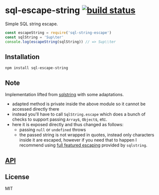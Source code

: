 # sql-escape-string [![build status](https://secure.travis-ci.org/thlorenz/sql-escape-string.svg?branch=master)](http://travis-ci.org/thlorenz/sql-escape-string)

Simple SQL string escape.

```js
const escapeString = require('sql-string-escape')
const sqlString = 'Sup\ter'
console.log(escapeString(sqlString)) // => Sup\\ter
```


## Installation

    npm install sql-escape-string

## Note

Implementation lifted from [sqlstring](https://github.com/mysqljs/sqlstring) with some
adaptations.

- adapted method is private inside the above module so it cannot be accessed directly there
- instead you'll have to call `SqlString.escape` which does a bunch of checks to support
  passing `Array`s, `Object`s, etc.
- here it is exposed directly and thus changed as follows:
  - passing `null` or `undefined` throws
  - the passed string is not wrapped in quotes, instead only characters inside it are escaped,
    however if you need that to happen I recommend using [full featured
    escaping](https://github.com/mysqljs/sqlstring#escaping-query-values) provided by
    `sqlstring`.

## [API](https://thlorenz.github.io/sql-escape-string)


## License

MIT
